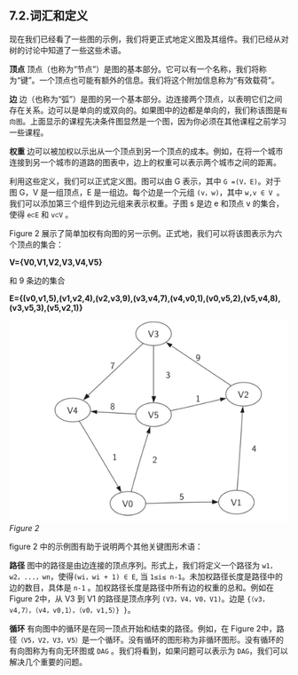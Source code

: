 ## 7.2.词汇和定义

现在我们已经看了一些图的示例，我们将更正式地定义图及其组件。我们已经从对树的讨论中知道了一些这些术语。

**顶点**
顶点（也称为“节点”）是图的基本部分。它可以有一个名称，我们将称为“键”。一个顶点也可能有额外的信息。我们将这个附加信息称为“有效载荷”。

**边**
边（也称为“弧”）是图的另一个基本部分。边连接两个顶点，以表明它们之间存在关系。边可以是单向的或双向的。如果图中的边都是单向的，我们称该图是`有向图`。上面显示的课程先决条件图显然是一个图，因为你必须在其他课程之前学习一些课程。

**权重**
边可以被加权以示出从一个顶点到另一个顶点的成本。例如，在将一个城市连接到另一个城市的道路的图表中，边上的权重可以表示两个城市之间的距离。

利用这些定义，我们可以正式定义图。图可以由 G 表示，其中 `G =(V，E)`。对于图 G，V 是一组顶点，E 是一组边。每个边是一个元组 `(v，w)`，其中 `w,v ∈ V `。我们可以添加第三个组件到边元组来表示权重。子图 s 是边 e 和顶点 v 的集合，使得 `e⊂E` 和 `v⊂V` 。

Figure 2 展示了简单加权有向图的另一示例。正式地，我们可以将该图表示为六个顶点的集合：

 **V={V0,V1,V2,V3,V4,V5}**

和 9 条边的集合

**E={(v0,v1,5),(v1,v2,4),(v2,v3,9),(v3,v4,7),(v4,v0,1),(v0,v5,2),(v5,v4,8),(v3,v5,3),(v5,v2,1)}**


![7.2.词汇和定义.figure2](assets/7.2.%E8%AF%8D%E6%B1%87%E5%92%8C%E5%AE%9A%E4%B9%89.figure2.png)
*Figure 2*

figure 2 中的示例图有助于说明两个其他关键图形术语：

**路径**
图中的路径是由边连接的顶点序列。形式上，我们将定义一个路径为 `w1，w2，...，wn`，使得`(wi，wi + 1) ∈ E`, 当 `1≤i≤ n-1`。未加权路径长度是路径中的边的数目，具体是 `n-1` 。加权路径长度是路径中所有边的权重的总和。例如在 Figure 2中，从 V3 到 V1 的路径是顶点序列 `(V3，V4，V0，V1)`。边是 `{（v3，v4,7），（v4，v0,1），（v0，v1,5）} }`。

**循环**
有向图中的循环是在同一顶点开始和结束的路径。例如，在 Figure 2中，路径`（V5，V2，V3，V5）`是一个循环。没有循环的图形称为非循环图形。没有循环的有向图称为有向无环图或 `DAG` 。我们将看到，如果问题可以表示为 `DAG`，我们可以解决几个重要的问题。
 
 


